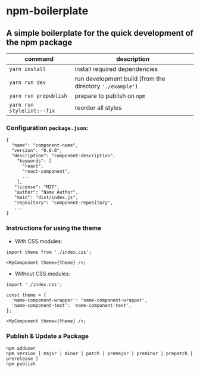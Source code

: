 # npm-boilerplate
## A simple boilerplate for the quick development of the npm package

| command                    | description                                              |
|----------------------------|----------------------------------------------------------|
| `yarn install`             | install required dependencies                            |
| `yarn run dev`             | run development build (from the directory `'./example'`) |
| `yarn run prepublish`      | prepare to publish on `npm`                              |
| `yarn run stylelint:--fix` | reorder all styles                                       |

### Configuration `package.json`:  
```
{
  "name": "component-name",
  "version": "0.0.0",
  "description": "component-description",
    "keywords": [
      "react",
      "react-component",
      ...
    ],
   "license": "MIT",
   "author": "Name Author",
   "main": "dist/index.js",
   "repository": "component-repository",
   ...
}
```  
### Instructions for using the theme
* With CSS modules:  
```
import theme from './index.css';

<MyComponent theme={theme} />;
```

* Without CSS modules:  
```
import './index.css';

const theme = {
  'name-component-wrapper': 'name-component-wrapper',
  'name-component-text': 'name-component-text',
};

<MyComponent theme={theme} />;
```
### Publish & Update a Package
`npm adduser`  
`npm version [ major | minor | patch | premajor | preminor | prepatch | prerelease ]`  
`npm publish`
